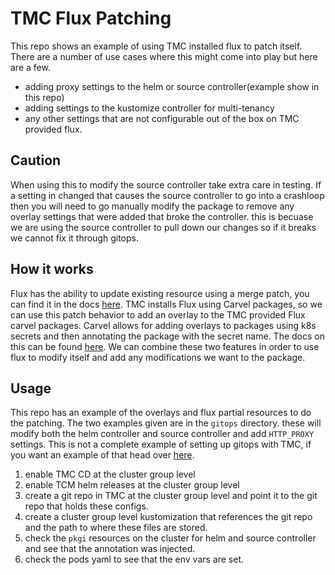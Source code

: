 # TMC Flux Patching

This repo shows an example of using TMC installed flux to patch itself. There are a number of use cases where this might come into play but here are a few.

* adding proxy settings to the helm or source controller(example show in this repo)
* adding settings to the kustomize controller for multi-tenancy
* any other settings that are not configurable out of the box on TMC provided flux.


## Caution

When using this to modify the source controller take extra care in testing. If a setting in changed that causes the source controller to go into a crashloop then you will need to go manually modify the package to remove any overlay settings that were added that broke the controller. this is becuase we are using the source controller to pull down our changes so if it breaks we cannot fix it through gitops.


## How it works

Flux has the ability to update existing resource using a merge patch, you can find it in the docs [here](https://fluxcd.io/flux/faq/#how-to-patch-coredns-and-other-pre-installed-addons). TMC installs Flux using Carvel packages, so we can use this patch behavior to add an overlay to the TMC provided Flux carvel packages. Carvel allows for adding overlays to packages using k8s secrets and then annotating the package with the secret name. The docs on this can be found [here](https://carvel.dev/kapp-controller/docs/v0.32.0/package-install-extensions/). We can combine these two features in order to use flux to modify itself and add any modifications we want to the package.


## Usage

This repo has an example of the overlays and flux partial resources to do the patching. The two examples given are in the `gitops` directory. these will modify both the helm controller and source controller and add `HTTP_PROXY` settings. This is not a complete example of setting up gitops with TMC, if you want an example of that head over [here](https://github.com/warroyo/flux-tmc-multitenant).


1. enable TMC CD at the cluster group level
2. enable TCM helm releases at the cluster group level
3. create a git repo in TMC at the cluster group level and point it to the git repo that holds these configs.
4. create a cluster group level kustomization that references the git repo and the path to where these files are stored.
5. check the `pkgi` resources on the cluster for helm and source controller and see that the annotation was injected.
6. check the pods yaml to see that the env vars are set.
